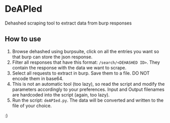 # DeAPIed
Dehashed scraping tool to extract data from burp responses

## How to use
1) Browse dehashed using burpsuite, click on all the entries you want so that burp can store the json response.
2) Filter all responses that have this format: `/search/<DEHASHED ID>`. They contain the response with the data we want to scrape.
3) Select all requests to extract in burp. Save them to a file. DO NOT encode them in base64.
4) This is not an automatic tool (too lazy), so read the script and modify the parameters accordingly to your preferences. Input and Output filenames are hardcoded into the script (again, too lazy).
5) Run the script: `deAPIed.py`. The data will be converted and written to the file of your choice.


:)
